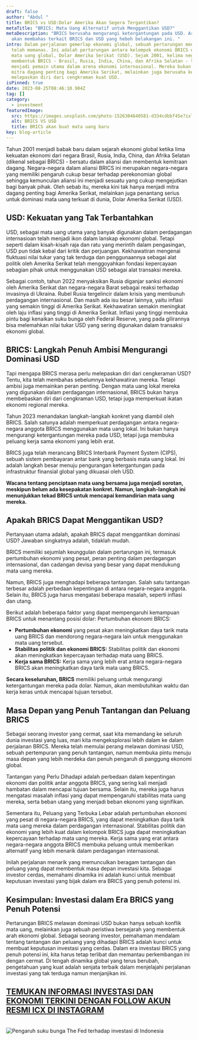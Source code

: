 ```yaml
---
draft: false
author: "Abdul "
title: BRICS vs USD:Dolar Amerika Akan Segera Tergantikan?
metaTitle: "BRICS: Mata Uang Alternatif untuk Menggantikan USD?"
metaDescription: "BRICS berusaha mengurangi ketergantungan pada USD. Artikel ini
  akan membahas terkait BRICS dan USD yang heboh belakangan ini. "
intro: Dalam perjalanan gemerlap ekonomi global, sebuah pertarungan mendalam
  telah memanas. Ini adalah pertarungan antara kelompok ekonomi BRICS dan raja
  mata uang global, Dolar Amerika Serikat (USD). Sejak 2001, kelima negara yang
  membentuk BRICS - Brasil, Rusia, India, China, dan Afrika Selatan - telah
  menjadi pemain utama dalam arena ekonomi internasional. Mereka bukan hanya
  mitra dagang penting bagi Amerika Serikat, melainkan juga berusaha keras untuk
  melepaskan diri dari cengkraman kuat USD.
isPinned: true
date: 2023-08-25T08:46:10.904Z
tag: []
category:
  - investment
featuredImage:
  src: https://images.unsplash.com/photo-1526304640581-d334cdbbf45e?ixlib=rb-4.0.3&ixid=M3wxMjA3fDB8MHxwaG90by1wYWdlfHx8fGVufDB8fHx8fA%3D%3D&auto=format&fit=crop&w=870&q=80
  alt: BRICS VS USD
  title: BRICS akan buat mata uang baru
key: blog-article
---
```

Tahun 2001 menjadi babak baru dalam sejarah ekonomi global ketika lima kekuatan ekonomi dari negara Brasil, Rusia, India, China, dan Afrika Selatan (dikenal sebagai BRICS) - bersatu dalam aliansi dan membentuk kemitraan dagang. Negara-negara dalam aliansi BRICS ini  merupakan negara-negara yang memiliki pengaruh cukup besar terhadap perekonomian global sehingga kemunculan aliansi ini menjadi sesuatu yang cukup mengejutkan bagi banyak pihak. Oleh sebab itu, mereka kini tak hanya menjadi mitra dagang penting bagi Amerika Serikat, melainkan juga penantang serius untuk dominasi mata uang terkuat di dunia, Dolar Amerika Serikat (USD).

## USD: Kekuatan yang Tak Terbantahkan

USD, sebagai mata uang utama yang banyak digunakan dalam perdagangan internasioan telah menjadi ikon dalam lanskap ekonomi global. Tetapi seperti dalam kisah-kisah raja dan ratu yang merintih dalam pengasingan, USD pun tidak kebal dari kritik dan perjuangan. Kekhawatiran mengenai fluktuasi nilai tukar yang tak terduga dan penggunaannya sebagai alat politik oleh Amerika Serikat telah menggoyahkan fondasi kepercayaan sebagian pihak untuk menggunakan USD sebagai alat transaksi mereka.

Sebagai contoh, tahun 2022 menyaksikan Rusia diganjar sanksi ekonomi oleh Amerika Serikat dan negara-negara Barat sebagai reaksi terhadap invasinya di Ukraina. Rubel Rusia tergelincir dalam krisis yang membunuh perdagangan internasional. Dan masih ada isu besar lainnya, yaitu inflasi yang semakin tinggi di Amerika Serikat. Kekhawatiran semakin meningkat oleh laju inflasi yang tinggi di Amerika Serikat. Inflasi yang tinggi membuka pintu bagi kenaikan suku bunga oleh Federal Reserve, yang pada gilirannya bisa melemahkan nilai tukar USD yang sering digunakan dalam transaksi ekonomi global. 

## BRICS: Langkah Penuh Ambisi Mengurangi Dominasi USD

Tapi mengapa BRICS merasa perlu melepaskan diri dari cengkeraman USD? Tentu, kita telah membahas sebelumnya kekhawatiran mereka. Tetapi ambisi juga memainkan peran penting. Dengan mata uang lokal mereka yang digunakan dalam perdagangan internasional, BRICS bukan hanya membebaskan diri dari cengkraman USD, tetapi juga memperkuat ikatan ekonomi regional mereka.

Tahun 2023 menandakan langkah-langkah konkret yang diambil oleh BRICS. Salah satunya adalah memperkuat perdagangan antara negara-negara anggota BRICS menggunakan mata uang lokal. Ini bukan hanya mengurangi ketergantungan mereka pada USD, tetapi juga membuka peluang kerja sama ekonomi yang lebih erat.

BRICS juga telah merancang BRICS Interbank Payment System (CIPS), sebuah sistem pembayaran antar bank yang berbasis mata uang lokal. Ini adalah langkah besar menuju pengurangan ketergantungan pada infrastruktur finansial global yang dikuasai oleh USD.

**Wacana tentang penciptaan mata uang bersama juga menjadi sorotan, meskipun belum ada kesepakatan konkret. Namun, langkah-langkah ini menunjukkan tekad BRICS untuk mencapai kemandirian mata uang mereka.**

## **Apakah BRICS Dapat Menggantikan USD?**

Pertanyaan utama adalah, apakah BRICS dapat menggantikan dominasi USD? Jawaban singkatnya adalah, tidaklah mudah. 

BRICS memiliki sejumlah keunggulan dalam pertarungan ini, termasuk pertumbuhan ekonomi yang pesat, peran penting dalam perdagangan internasional, dan cadangan devisa yang besar yang dapat mendukung mata uang mereka.

Namun, BRICS juga menghadapi beberapa tantangan. Salah satu tantangan terbesar adalah perbedaan kepentingan di antara negara-negara anggota. Selain itu, BRICS juga harus mengatasi beberapa masalah, seperti inflasi dan utang.

Berikut adalah beberapa faktor yang dapat mempengaruhi kemampuan BRICS untuk menantang posisi dolar:
Pertumbuhan ekonomi BRICS: 

* **Pertumbuhan ekonomi** yang pesat akan meningkatkan daya tarik mata uang BRICS dan mendorong negara-negara lain untuk menggunakan mata uang tersebut.
* **Stabilitas politik dan ekonomi BRICS:** Stabilitas politik dan ekonomi akan meningkatkan kepercayaan terhadap mata uang BRICS.
* **Kerja sama BRICS:** Kerja sama yang lebih erat antara negara-negara BRICS akan meningkatkan daya tarik mata uang BRICS.

**Secara keseluruhan, BRICS** memiliki peluang untuk mengurangi ketergantungan mereka pada dolar. Namun, akan membutuhkan waktu dan kerja keras untuk mencapai tujuan tersebut.

## Masa Depan yang Penuh Tantangan dan Peluang BRICS

Sebagai seorang investor yang cermat, saat kita memandang ke seluruh dunia investasi yang luas, mari kita mengeksplorasi lebih dalam ke dalam perjalanan BRICS. Mereka telah memulai perang melawan dominasi USD, sebuah pertempuran yang penuh tantangan, namun membuka pintu menuju masa depan yang lebih merdeka dan penuh pengaruh di panggung ekonomi global.

Tantangan yang Perlu Dihadapi adalah perbedaan dalam kepentingan ekonomi dan politik antar anggota BRICS, yang sering kali menjadi hambatan dalam mencapai tujuan bersama. Selain itu, mereka juga harus mengatasi masalah inflasi yang dapat mempengaruhi stabilitas mata uang mereka, serta beban utang yang menjadi beban ekonomi yang signifikan.

Sementara itu, Peluang yang Terbuka Lebar adalah pertumbuhan ekonomi yang pesat di negara-negara BRICS, yang dapat meningkatkan daya tarik mata uang mereka dalam perdagangan internasional. Stabilitas politik dan ekonomi yang lebih kuat dalam kelompok BRICS juga dapat meningkatkan kepercayaan terhadap mata uang mereka. Kerja sama yang erat antara negara-negara anggota BRICS membuka peluang untuk memberikan alternatif yang lebih menarik dalam perdagangan internasional.

Inilah perjalanan menarik yang memunculkan beragam tantangan dan peluang yang dapat membentuk masa depan investasi kita. Sebagai investor cerdas, memahami dinamika ini adalah kunci untuk membuat keputusan investasi yang bijak dalam era BRICS yang penuh potensi ini.

## Kesimpulan: Investasi dalam Era BRICS yang Penuh Potensi

Pertarungan BRICS melawan dominasi USD bukan hanya sebuah konflik mata uang, melainkan juga sebuah peristiwa bersejarah yang membentuk arah ekonomi global. Sebagai seorang investor, pemahaman mendalam tentang tantangan dan peluang yang dihadapi BRICS adalah kunci untuk membuat keputusan investasi yang cerdas. Dalam era investasi BRICS yang penuh potensi ini, kita harus tetap terlibat dan memantau perkembangan ini dengan cermat. Di tengah dinamika global yang terus berubah, pengetahuan yang kuat adalah senjata terbaik dalam menjelajahi perjalanan investasi yang tak terduga namun menjanjikan ini.

## [T﻿EMUKAN INFORMASI INVESTASI DAN EKONOMI TERKINI DENGAN FOLLOW AKUN RESMI ICX DI INSTAGRAM](https://www.instagram.com/icx.id/)

\
![Pengaruh suku bunga The Fed terhadap investasi di Indonesia](https://icx.id/img/snapinsta.app_346119647_1435083573982006_484823168912654359_n_1080-1-.jpg "Suku bunga The Fed dan investasi di Indonesia")